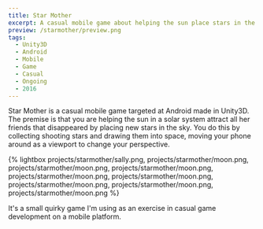 ```yaml
---
title: Star Mother
excerpt: A casual mobile game about helping the sun place stars in the sky
preview: /starmother/preview.png
tags:
  - Unity3D
  - Android
  - Mobile
  - Game
  - Casual
  - Ongoing
  - 2016
---
```


Star Mother is a casual mobile game targeted at Android made in Unity3D. The premise is that you are helping the sun in a solar system attract all her friends that disappeared by placing new stars in the sky. You do this by collecting shooting stars and drawing them into space, moving your phone around as a viewport to change your perspective.

{% lightbox projects/starmother/sally.png, projects/starmother/moon.png, projects/starmother/moon.png, projects/starmother/moon.png, projects/starmother/moon.png, projects/starmother/moon.png, projects/starmother/moon.png, projects/starmother/moon.png, projects/starmother/moon.png %}

It's a small quirky game I'm using as an exercise in casual game development on a mobile platform.

